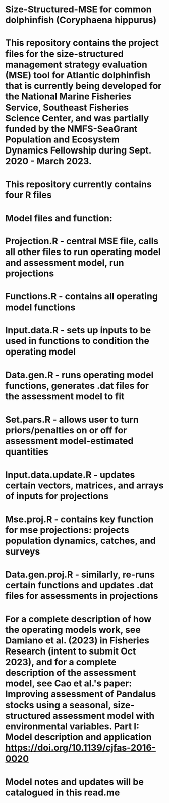 # Size-Structured-MSE for common dolphinfish (Coryphaena hippurus)

# This repository contains the project files for the size-structured management strategy evaluation (MSE) tool for Atlantic dolphinfish that is currently being developed for the National Marine Fisheries Service, Southeast Fisheries Science Center, and was partially funded by the NMFS-SeaGrant Population and Ecosystem Dynamics Fellowship during Sept. 2020 - March 2023. 

# This repository currently contains four R files
# Model files and function:
# Projection.R - central MSE file, calls all other files to run operating model and assessment model, run projections
# Functions.R - contains all operating model functions
# Input.data.R - sets up inputs to be used in functions to condition the operating model
# Data.gen.R - runs operating model functions, generates .dat files for the assessment model to fit
# Set.pars.R - allows user to turn priors/penalties on or off for assessment model-estimated quantities 
# Input.data.update.R - updates certain vectors, matrices, and arrays of inputs for projections
# Mse.proj.R - contains key function for mse projections: projects population dynamics, catches, and surveys
# Data.gen.proj.R - similarly, re-runs certain functions and updates .dat files for assessments in projections

# For a complete description of how the operating models work, see Damiano et al. (2023) in Fisheries Research (intent to submit Oct 2023), and for a complete description of the assessment model, see Cao et al.'s paper: Improving assessment of Pandalus stocks using a seasonal, size-structured assessment model with environmental variables. Part I: Model description and application https://doi.org/10.1139/cjfas-2016-0020

# Model notes and updates will be catalogued in this read.me 
